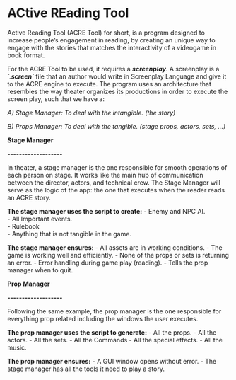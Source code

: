 # ACtive REading Tool


Active Reading Tool (ACRE Tool) for short, is a program designed to increase people’s engagement in reading, by creating an unique way to engage with the stories that matches the interactivity of a videogame in book format.

For the ACRE Tool to be used, it requires a _**screenplay**_. A screenplay is a _\`.__screen__\`_ file that an author would write in Screenplay Language and give it to the ACRE engine to execute. The program uses an architecture that resembles the way theater organizes its productions in order to execute the screen play, such that we have a:


  
_A) Stage Manager: To deal with the intangible. (the story)_

_B) Props Manager: To deal with the tangible. (stage props, actors, sets, ...)_



**Stage Manager**

**\-------------------**

In theater, a stage manager is the one responsible for smooth operations of each person on stage. It works like the main hub of communication between the director, actors, and technical crew. The Stage Manager will serve as the logic of the app: the one that executes when the reader reads an ACRE story.


**The stage manager uses the script to create:** 
\- Enemy and NPC AI.  
\- All Important events.  
\- Rulebook  
\- Anything that is not tangible in the game.  
  
**The stage manager ensures:**
\- All assets are in working conditions.
\- The game is working well and efficiently.
\- None of the props or sets is returning an error.
\- Error handling during game play (reading).
\- Tells the prop manager when to quit.


**Prop Manager**

**\-------------------**

Following the same example, the prop manager is the one responsible for everything prop related including the windows the user executes.

**The prop manager uses the script to generate:**
\- All the props.
\- All the actors.
\- All the sets.
\- All the Commands
\- All the special effects.
\- All the music.


**The prop manager ensures:**
\- A GUI window opens without error.
\- The stage manager has all the tools it need to play a story.
